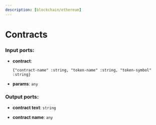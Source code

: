 ```yaml
---
description: [blockchain/ethereum]
---
```


# Contracts

### Input ports:

* __contract__: 
    ```
    {"contract-name" :string, "token-name" :string, "token-symbol" :string}
    ```


* __params__: ` any `

### Output ports:

* __contract text__: ` string `


* __contract name__: ` any `


